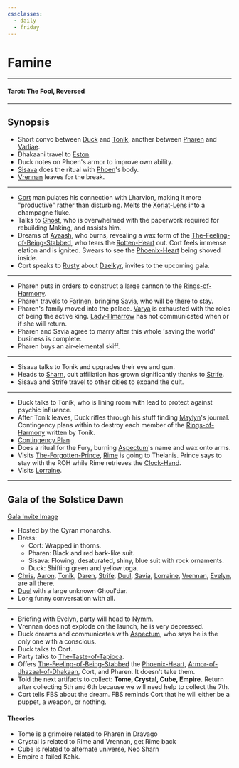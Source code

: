 ```yaml
---
cssclasses:
  - daily
  - friday
---
```

# Famine
***
#### Tarot: The Fool, Reversed
***
## Synopsis
- Short convo between [Duck](../-Characters/Duck.md) and [Tonik](../-Characters/Tonik.md), another between [Pharen](../-Characters/Pharen.md) and [Varliae](../-Characters/-Pharen-Family/Varliae.md).
- Dhakaani travel to [Eston](../Eston.md).
- Duck notes on Phoen's armor to improve own ability.
- [Sisava](../-Characters/Sisava.md) does the ritual with [Phoen](../-Characters/Phoen.md)'s body.
- [Vrennan](../-Characters/Vrennan.md) leaves for the break.
***
- [Cort](../-Characters/Cort.md) manipulates his connection with Lharvion, making it more "productive" rather than disturbing. Melts the [Xoriat-Lens](../Xoriat-Lens.md) into a champagne fluke.
- Talks to [Ghost](../-Characters/Ghost.md), who is overwhelmed with the paperwork required for rebuilding Making, and assists him.
- Dreams of [Avaash](../-Characters/Avaash.md), who burns, revealing a wax form of the [The-Feeling-of-Being-Stabbed](../-Characters/The-Feeling-of-Being-Stabbed.md), who tears the [Rotten-Heart](../Rotten-Heart.md) out. Cort feels immense elation and is ignited. Swears to see the [Phoenix-Heart](../Phoenix-Heart.md) being shoved inside.
- Cort speaks to [Rusty](../-Characters/Rusty.md) about [Daelkyr](../Daelkyr.md), invites to the upcoming gala.
***
- Pharen puts in orders to construct a large cannon to the [Rings-of-Harmony](../Rings-of-Harmony.md). 
- Pharen travels to [Farlnen](../Farlnen.md), bringing [Savia](../-Characters/-Pharen-Family/Savia.md), who will be there to stay.
- Pharen's family moved into the palace. [Varya](../-Characters/-Pharen-Family/Varya.md) is exhausted with the roles of being the active king. [Lady-Illmarrow](../-Characters/-Pharen-Family/Lady-Illmarrow.md) has not communicated when or if she will return.
- Pharen and Savia agree to marry after this whole 'saving the world' business is complete.
- Pharen buys an air-elemental skiff.
***
- Sisava talks to Tonik and upgrades their eye and gun.
- Heads to [Sharn](../Sharn.md), cult affiliation has grown significantly thanks to [Strife](../-Characters/Strife.md).
- Sisava and Strife travel to other cities to expand the cult.
***
- Duck talks to Tonik, who is lining room with lead to protect against psychic influence.
- After Tonik leaves, Duck rifles through his stuff finding [Maylyn](../-Characters/Maylyn.md)'s journal. Contingency plans within to destroy each member of the [Rings-of-Harmony](../Rings-of-Harmony.md) written by Tonik.
- [Contingency Plan](../../../../../99%20-%20META/attachments/ContigencyPlanMyopiaTonik.png)
- Does a ritual for the Fury, burning [Aspectum](../-Characters/Aspectum.md)'s name and wax onto arms.
- Visits [The-Forgotten-Prince](../-Characters/The-Forgotten-Prince.md), [Rime](../-Characters/Rime.md) is going to Thelanis. Prince says to stay with the ROH while Rime retrieves the [Clock-Hand](../Clock-Hand.md).
- Visits [Lorraine](../-Characters/Lorraine.md).
***
## Gala of the Solstice Dawn
[Gala Invite Image](../../../../../99%20-%20META/attachments/summer-gala-invite.png)
- Hosted by the Cyran monarchs.
- Dress:
	- Cort: Wrapped in thorns.
	- Pharen: Black and red bark-like suit.
	- Sisava: Flowing, desaturated, shiny, blue suit with rock ornaments.
	- Duck: Shifting green and yellow toga.
- [Chris](../../-Sacrosanct/Characters/Chris.md), [Aaron](../../-Sacrosanct/Characters/Aaron.md), [Tonik](../-Characters/Tonik.md), [Daren](../../-Sacrosanct/Characters/Daren.md), [Strife](../-Characters/Strife.md), [Duul](../-Characters/Duul.md), [Savia](../-Characters/-Pharen-Family/Savia.md), [Lorraine](../-Characters/Lorraine.md), [Vrennan](../-Characters/Vrennan.md), [Evelyn](../../-Sacrosanct/Characters/Evelyn.md), are all there.
- [Duul](../-Characters/Duul.md) with a large unknown Ghoul'dar.
- Long funny conversation with all.
***
- Briefing with Evelyn, party will head to [Nymm](../Nymm.md).
- Vrennan does not explode on the launch, he is very depressed.
- Duck dreams and communicates with [Aspectum](../-Characters/Aspectum.md), who says he is the only one with a conscious.
- Duck talks to Cort.
- Party talks to [The-Taste-of-Tapioca](../-Characters/The-Taste-of-Tapioca.md).
- Offers [The-Feeling-of-Being-Stabbed](../-Characters/The-Feeling-of-Being-Stabbed.md) the [Phoenix-Heart](../Phoenix-Heart.md), [Armor-of-Jhazaal-of-Dhakaan](../Armor-of-Jhazaal-of-Dhakaan.md), Cort, and Pharen. It doesn't take them.
- Told the next artifacts to collect: **Tome, Crystal, Cube, Empire.** Return after collecting 5th and 6th because we will need help to collect the 7th.
- Cort tells FBS about the dream. FBS reminds Cort that he will either be a puppet, a weapon, or nothing.

#### Theories
* Tome is a grimoire related to Pharen in Dravago
* Crystal is related to Rime and Vrennan, get Rime back
* Cube is related to alternate universe, Neo Sharn
* Empire a failed Kehk.